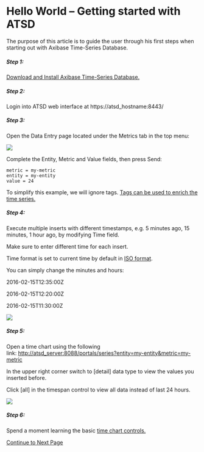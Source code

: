 # Hello World – Getting started with ATSD

The purpose of this article is to guide the user through his first steps when starting out with Axibase Time-Series Database.

##### Step 1:

[Download and Install Axibase Time-Series Database.](/products/axibase-time-series-database/download-atsd/)

##### Step 2:

Login into ATSD web interface at https://atsd_hostname:8443/

##### Step 3:

Open the Data Entry page located under the Metrics tab in the top menu:

![](http://axibase.com/wp-content/uploads/2015/06/series.png)

Complete the Entity, Metric and Value fields, then press Send:

```properties
metric = my-metric
entity = my-entity
value = 24
```

To simplify this example, we will ignore tags. [Tags can be used to enrich the time series.](/products/axibase-time-series-database/data-model/entity-and-metric-tags/)

##### Step 4:

Execute multiple inserts with different timestamps, e.g. 5 minutes ago, 15 minutes, 1 hour ago, by modifying Time field.

Make sure to enter different time for each insert.

Time format is set to current time by default in [ISO format](https://en.wikipedia.org/wiki/ISO_8601).

You can simply change the minutes and hours:

2016-02-15T12:35:00Z

2016-02-15T12:20:00Z

2016-02-15T11:30:00Z

![](http://axibase.com/wp-content/uploads/2015/06/series_time.png)

##### Step 5:

Open a time chart using the following link: [http://atsd_server:8088/portals/series?entity=my-entity&metric=my-metric](http://atsd_server:8088/portals/series?entity=my-entity&metric=my-metric)

In the upper right corner switch to [detail] data type to view the values you inserted before.

Click [all] in the timespan control to view all data instead of last 24 hours.

![](http://axibase.com/wp-content/uploads/2015/06/hello_world_time_chart4.png)

##### Step 6:

Spend a moment learning the basic [time chart controls.](http://axibase.com/products/axibase-time-series-database/visualization/widgets/time-chart/)

[Continue to Next Page](getting-started-2.md)

